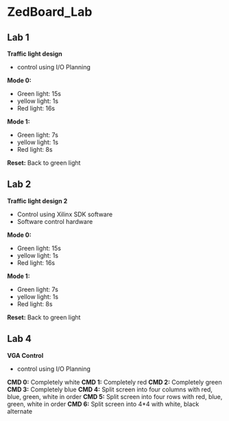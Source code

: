 # ZedBoard_Lab
## Lab 1
**Traffic light design**
* control using I/O Planning

**Mode 0:**
* Green light: 15s
* yellow light: 1s
* Red light: 16s

**Mode 1:**
* Green light: 7s
* yellow light: 1s
* Red light: 8s

**Reset:**
Back to green light

## Lab 2
**Traffic light design 2**
* Control using Xilinx SDK software
* Software control hardware

**Mode 0:**
* Green light: 15s
* yellow light: 1s
* Red light: 16s

**Mode 1:**
* Green light: 7s
* yellow light: 1s
* Red light: 8s

**Reset:**
Back to green light

## Lab 4
**VGA Control**
* control using I/O Planning

**CMD 0:** Completely white 
**CMD 1:** Completely red
**CMD 2:** Completely green
**CMD 3:** Completely blue
**CMD 4:** Split screen into four columns with red, blue, green, white in order
**CMD 5:** Split screen into four rows with red, blue, green, white in order
**CMD 6:** Split screen into 4*4 with white, black alternate
